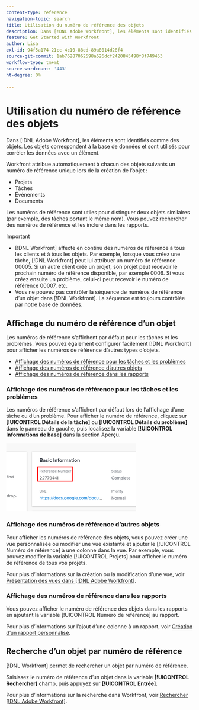```yaml
---
content-type: reference
navigation-topic: search
title: Utilisation du numéro de référence des objets
description: Dans [!DNL Adobe Workfront], les éléments sont identifiés comme des objets. Les objets correspondent à la base de données et sont utilisés pour corréler les données avec un élément. Les numéros de référence sont utiles pour distinguer deux objets similaires (par exemple, des tâches portant le même nom). Vous pouvez rechercher des numéros de référence et les inclure dans les rapports.
feature: Get Started with Workfront
author: Lisa
exl-id: 94f5a174-21cc-4c10-88ed-89a8014d28f4
source-git-commit: 1ab76287062598a526dcf2420845498f8f749453
workflow-type: tm+mt
source-wordcount: '443'
ht-degree: 0%

---
```


# Utilisation du numéro de référence des objets

Dans [!DNL Adobe Workfront], les éléments sont identifiés comme des objets. Les objets correspondent à la base de données et sont utilisés pour corréler les données avec un élément.

Workfront attribue automatiquement à chacun des objets suivants un numéro de référence unique lors de la création de l’objet :

* Projets
* Tâches
* Événements
* Documents

Les numéros de référence sont utiles pour distinguer deux objets similaires (par exemple, des tâches portant le même nom). Vous pouvez rechercher des numéros de référence et les inclure dans les rapports.

>[!IMPORTANT]
>
>* [!DNL Workfront] affecte en continu des numéros de référence à tous les clients et à tous les objets. Par exemple, lorsque vous créez une tâche, [!DNL Workfront] peut lui attribuer un numéro de référence 00005. Si un autre client crée un projet, son projet peut recevoir le prochain numéro de référence disponible, par exemple 0006. Si vous créez ensuite un problème, celui-ci peut recevoir le numéro de référence 00007, etc.
>* Vous ne pouvez pas contrôler la séquence de numéros de référence d’un objet dans [!DNL Workfront]. La séquence est toujours contrôlée par notre base de données.
>




## Affichage du numéro de référence d’un objet

Les numéros de référence s’affichent par défaut pour les tâches et les problèmes. Vous pouvez également configurer facilement [!DNL Workfront] pour afficher les numéros de référence d’autres types d’objets.

* [Affichage des numéros de référence pour les tâches et les problèmes](#view-reference-numbers-for-tasks-and-issues)
* [Affichage des numéros de référence d’autres objets](#view-reference-numbers-for-other-objects)
* [Affichage des numéros de référence dans les rapports](#view-reference-numbers-in-reports)

### Affichage des numéros de référence pour les tâches et les problèmes

Les numéros de référence s’affichent par défaut lors de l’affichage d’une tâche ou d’un problème.  Pour afficher le numéro de référence, cliquez sur **[!UICONTROL Détails de la tâche]** ou **[!UICONTROL Détails du problème]** dans le panneau de gauche, puis localisez la variable **[!UICONTROL Informations de base]** dans la section Aperçu.

![](assets/reference-number-nwe-350x184.png)

### Affichage des numéros de référence d’autres objets

Pour afficher les numéros de référence des objets, vous pouvez créer une vue personnalisée ou modifier une vue existante et ajouter le [!UICONTROL Numéro de référence] à une colonne dans la vue. Par exemple, vous pouvez modifier la variable [!UICONTROL Projets] pour afficher le numéro de référence de tous vos projets.

Pour plus d’informations sur la création ou la modification d’une vue, voir [Présentation des vues dans [!DNL Adobe Workfront]](../../../reports-and-dashboards/reports/reporting-elements/views-overview.md).

### Affichage des numéros de référence dans les rapports

Vous pouvez afficher le numéro de référence des objets dans les rapports en ajoutant la variable [!UICONTROL Numéro de référence] au rapport.

Pour plus d’informations sur l’ajout d’une colonne à un rapport, voir [Création d’un rapport personnalisé](../../../reports-and-dashboards/reports/creating-and-managing-reports/create-custom-report.md).

## Recherche d’un objet par numéro de référence

[!DNL Workfront] permet de rechercher un objet par numéro de référence.

Saisissez le numéro de référence d’un objet dans la variable **[!UICONTROL Rechercher]** champ, puis appuyez sur **[!UICONTROL Entrée]**.

Pour plus d’informations sur la recherche dans Workfront, voir [Rechercher [!DNL Adobe Workfront]](../../../workfront-basics/navigate-workfront/search/search-workfront.md).
